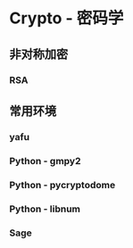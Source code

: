 # Crypto - 密码学

## 非对称加密

### RSA

## 常用环境

### yafu

### Python - gmpy2

### Python - pycryptodome

### Python - libnum

### Sage
